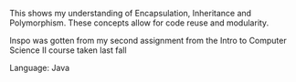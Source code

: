This shows my understanding of Encapsulation, Inheritance and Polymorphism.
These concepts allow for code reuse and modularity.

Inspo was gotten from my second assignment from the Intro to Computer Science II course taken last fall

Language: Java